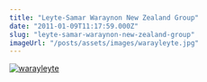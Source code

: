 ```yaml
---
title: "Leyte-Samar Waraynon New Zealand Group"
date: "2011-01-09T11:17:59.000Z"
slug: "leyte-samar-waraynon-new-zealand-group"
imageUrl: "/posts/assets/images/warayleyte.jpg"
---
```


[![](https://i0.wp.com/santonino-nz.org/wp-content/uploads/2011/01/warayleyte.jpg?resize=624%2C763 "warayleyte")](https://i0.wp.com/santonino-nz.org/wp-content/uploads/2011/01/warayleyte.jpg)